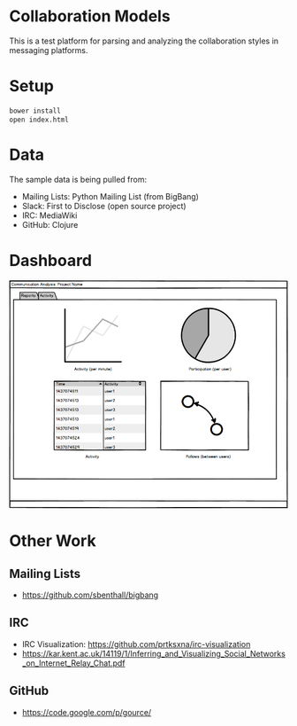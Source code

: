 # Collaboration Models 

This is a test platform for parsing and analyzing the collaboration
styles in messaging platforms. 

# Setup 

    bower install
    open index.html


# Data 

The sample data is being pulled from:

- Mailing Lists: Python Mailing List (from BigBang)
- Slack: First to Disclose (open source project)
- IRC: MediaWiki
- GitHub: Clojure

# Dashboard 

!["Mockup"](communication-analysis-dashboard.png)

# Other Work

## Mailing Lists 

- https://github.com/sbenthall/bigbang

## IRC 

- IRC Visualization: https://github.com/prtksxna/irc-visualization
- https://kar.kent.ac.uk/14119/1/Inferring_and_Visualizing_Social_Networks_on_Internet_Relay_Chat.pdf
  
## GitHub

- https://code.google.com/p/gource/
